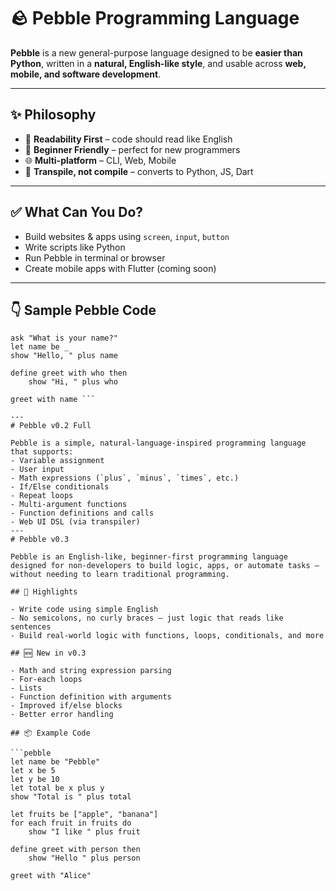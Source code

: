 # 🪨 Pebble Programming Language

**Pebble** is a new general-purpose language designed to be **easier than Python**, written in a **natural, English-like style**, and usable across **web, mobile, and software development**.

---

## ✨ Philosophy

- 🧠 **Readability First** – code should read like English
- 🚀 **Beginner Friendly** – perfect for new programmers
- 🌐 **Multi-platform** – CLI, Web, Mobile
- 🔁 **Transpile, not compile** – converts to Python, JS, Dart

---

## ✅ What Can You Do?

- Build websites & apps using `screen`, `input`, `button`
- Write scripts like Python
- Run Pebble in terminal or browser
- Create mobile apps with Flutter (coming soon)

---

## 👇 Sample Pebble Code

```pebble
ask "What is your name?"
let name be _
show "Hello, " plus name

define greet with who then
    show "Hi, " plus who

greet with name ```

---
# Pebble v0.2 Full

Pebble is a simple, natural-language-inspired programming language that supports:
- Variable assignment
- User input
- Math expressions (`plus`, `minus`, `times`, etc.)
- If/Else conditionals
- Repeat loops
- Multi-argument functions
- Function definitions and calls
- Web UI DSL (via transpiler)
---
# Pebble v0.3

Pebble is an English-like, beginner-first programming language designed for non-developers to build logic, apps, or automate tasks — without needing to learn traditional programming.

## 🌟 Highlights

- Write code using simple English
- No semicolons, no curly braces — just logic that reads like sentences
- Build real-world logic with functions, loops, conditionals, and more

## 🆕 New in v0.3

- Math and string expression parsing
- For-each loops
- Lists
- Function definition with arguments
- Improved if/else blocks
- Better error handling

## 📦 Example Code

```pebble
let name be "Pebble"
let x be 5
let y be 10
let total be x plus y
show "Total is " plus total

let fruits be ["apple", "banana"]
for each fruit in fruits do
    show "I like " plus fruit

define greet with person then
    show "Hello " plus person

greet with "Alice"

